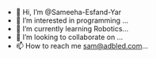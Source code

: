 - 👋 Hi, I’m @Sameeha-Esfand-Yar
- 👀 I’m interested in programming ...
- 🌱 I’m currently learning Robotics...
- 💞️ I’m looking to collaborate on ...
- 📫 How to reach me sam@adbled.com...

<!---
Sameeha-Esfand-Yar/Sameeha-Esfand-Yar is a ✨ special ✨ repository because its `README.md` (this file) appears on your GitHub profile.
You can click the Preview link to take a look at your changes.
--->
